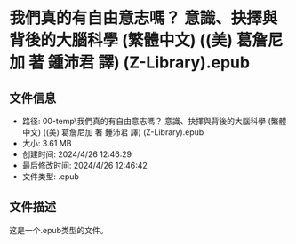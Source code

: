 ﻿# 我們真的有自由意志嗎？ 意識、抉擇與背後的大腦科學 (繁體中文) ((美) 葛詹尼加 著 鍾沛君 譯) (Z-Library).epub

## 文件信息
- 路径: 00-temp\我們真的有自由意志嗎？ 意識、抉擇與背後的大腦科學 (繁體中文) ((美) 葛詹尼加 著 鍾沛君 譯) (Z-Library).epub
- 大小: 3.61 MB
- 创建时间: 2024/4/26 12:46:29
- 最后修改时间: 2024/4/26 12:46:42
- 文件类型: .epub

## 文件描述
这是一个.epub类型的文件。

